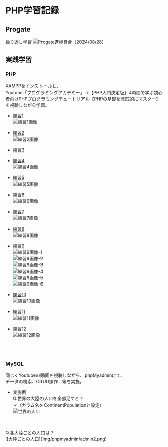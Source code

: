 # PHP学習記録

## Progate
繰り返し学習
![Progate進捗具合（2024/08/28）](img/progate/picture1.png)

## 実践学習
### PHP

XAMPPをインストールし、<br>
Youtube「プログラミングアカデミー」→【PHP入門決定版】4時間で学ぶ初心者向けPHPプログラミングチュートリアル【PHPの基礎を徹底的にマスター】を視聴しながら学習。

- [練習1](practice-youtube-record/1-2.php)<br>
![練習1画像](img/xampp/1-2.png)

- [練習2](practice-youtube-record/1-3.php)<br>
![練習2画像](img/xampp/1-3.png)

- [練習3](practice-youtube-record/1-4.php)

- [練習4](practice-youtube-record/1-5.php)<br>
![練習4画像](img/xampp/1-5.png)

- [練習5](practice-youtube-record/1-6.php)<br>
![練習5画像](img/xampp/1-6.png)

- [練習6](practice-youtube-record/1-7.php)<br>
![練習6画像](img/xampp/1-7.png)

- [練習7](practice-youtube-record/1-8.php)<br>
![練習7画像](img/xampp/1-8.png)

- [練習8](practice-youtube-record/1-9.php)<br>
![練習8画像](img/xampp/1-9.png)

- [練習9](practice-youtube-record/1-10.php)<br>
![練習9画像-1](img/xampp/1-10-1.png)<br>
![練習9画像-2](img/xampp/1-10-2.png)<br>
![練習9画像-3](img/xampp/1-10-3.png)<br>
![練習9画像-4](img/xampp/1-10-4.png)<br>
![練習9画像-5](img/xampp/1-10-5.png)<br>
![練習9画像-6](img/xampp/1-10-6.png)


- [練習10](practice-youtube-record/1-11.php)<br>
![練習10画像](img/xampp/1-11.png)

- [練習11](practice-youtube-record/1-12.php)<br>
![練習11画像](img/xampp/1-12.png)

- [練習12](practice-youtube-record/1-13.php)<br>
![練習12画像](img/xampp/1-13.png)

<br>
<br>

### MySQL
同じくYoutubeの動画を視聴しながら、phpMyadminにて、<br>
データの検索、CRUD操作　等を実施。<br>

- 実施例<br>
Q.世界の大陸の人口を全部足すと？<br>
＊（カラム名をContinentPopulationと設定）<br>
![世界の人口](img/phpmyadmin/admin1.png)<br>
<br>
<br>
Q.各大陸ごとの人口は？<br>
![大陸ごとの人口](img/phpmyadmin/admin2.png)
